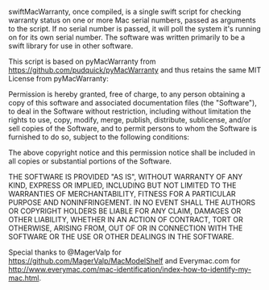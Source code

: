 swiftMacWarranty, once compiled, is a single swift script for checking warranty status on one or more Mac serial numbers, passed as arguments to the script. If no serial number is passed, it will poll the system it's running on for its own serial number. The software was written primarily to be a swift library for use in other software.

This script is based on pyMacWarranty from https://github.com/pudquick/pyMacWarranty and thus retains the same MIT License from pyMacWarranty:

Permission is hereby granted, free of charge, to any person
obtaining a copy of this software and associated documentation files
(the "Software"), to deal in the Software without restriction,
including without limitation the rights to use, copy, modify, merge,
publish, distribute, sublicense, and/or sell copies of the Software,
and to permit persons to whom the Software is furnished to do so,
subject to the following conditions:

The above copyright notice and this permission notice shall be
included in all copies or substantial portions of the Software.

THE SOFTWARE IS PROVIDED "AS IS", WITHOUT WARRANTY OF ANY KIND,
EXPRESS OR IMPLIED, INCLUDING BUT NOT LIMITED TO THE WARRANTIES OF
MERCHANTABILITY, FITNESS FOR A PARTICULAR PURPOSE AND
NONINFRINGEMENT. IN NO EVENT SHALL THE AUTHORS OR COPYRIGHT HOLDERS
BE LIABLE FOR ANY CLAIM, DAMAGES OR OTHER LIABILITY, WHETHER IN AN
ACTION OF CONTRACT, TORT OR OTHERWISE, ARISING FROM, OUT OF OR IN
CONNECTION WITH THE SOFTWARE OR THE USE OR OTHER DEALINGS IN THE
SOFTWARE.

Special thanks to @MagerValp for https://github.com/MagerValp/MacModelShelf and Everymac.com for http://www.everymac.com/mac-identification/index-how-to-identify-my-mac.html.
